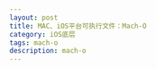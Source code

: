 ```yaml
---
layout: post
title: MAC、iOS平台可执行文件：Mach-O
category: iOS底层
tags: mach-o
description: mach-o
---
```


